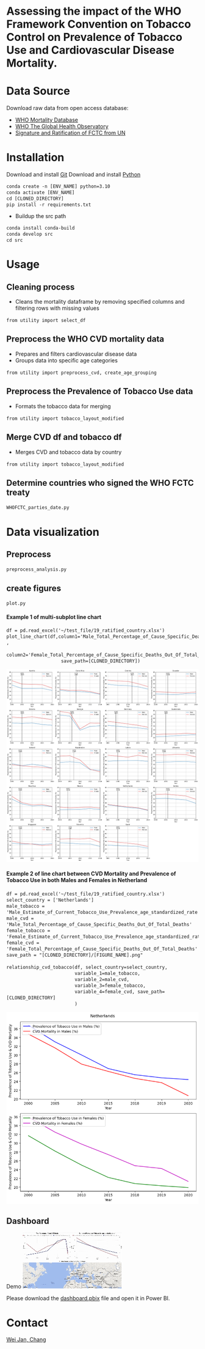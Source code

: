 Assessing the impact of the WHO Framework Convention on Tobacco Control on Prevalence of Tobacco Use and Cardiovascular Disease Mortality.
===

# Data Source

Download raw data from open access database:

* [WHO Mortality Database](https://platform.who.int/mortality/themes/theme-details/topics/topic-details/MDB/cardiovascular-diseases)
* [WHO The Global Health Observatory](https://www.who.int/data/gho/data/themes/topics/sdg-target-3_a-tobacco-control)
* [Signature and Ratification of FCTC from UN](https://treaties.un.org/pages/ViewDetails.aspx?src=TREATY&mtdsg_no=IX-4&chapter=9&clang=_en)

# Installation

Download and install [Git](https://git-scm.com/downloads)
Download and install [Python](https://www.python.org/downloads/)

```
conda create -n [ENV_NAME] python=3.10 
conda activate [ENV_NAME]  
cd [CLONED_DIRECTORY]
pip install -r requirements.txt
```

- Buildup the src path

```
conda install conda-build
conda develop src
cd src
```

# Usage

## Cleaning process

- Cleans the mortality dataframe by removing specified columns and filtering rows with missing values

`from utility import select_df`

## Preprocess the WHO CVD mortality data

- Prepares and filters cardiovascular disease data
- Groups data into specific age categories

`from utility import preprocess_cvd, create_age_grouping`

## Preprocess the Prevalence of Tobacco Use data

- Formats the tobacco data for merging

`from utility import tobacco_layout_modified`

## Merge CVD df and tobacco df

- Merges CVD and tobacco data by country

`from utility import tobacco_layout_modified`

## Determine countries who signed the WHO FCTC treaty

`WHOFCTC_parties_date.py`

# Data visualization

## Preprocess

`preprocess_analysis.py`

## create figures

`plot.py`

#### Example 1 of multi-subplot line chart

```
df = pd.read_excel('~/test_file/19_ratified_country.xlsx')
plot_line_chart(df,column1='Male_Total_Percentage_of_Cause_Specific_Deaths_Out_Of_Total_Deaths' ,
                    column2='Female_Total_Percentage_of_Cause_Specific_Deaths_Out_Of_Total_Deaths',
                    save_path=[CLONED_DIRECTORY])
```

![Example of multi-subplot line chart](test_file/multi_subplot_line_chart.png)

#### Example 2 of line chart between CVD Mortality and Prevalence of Tobacco Use in both Males and Females in Netherland

```
df = pd.read_excel('~/test_file/19_ratified_country.xlsx')
select_country = ['Netherlands']
male_tobacco = 'Male_Estimate_of_Current_Tobacco_Use_Prevalence_age_standardized_rate'
male_cvd = 'Male_Total_Percentage_of_Cause_Specific_Deaths_Out_Of_Total_Deaths'
female_tobacco = 'Female_Estimate_of_Current_Tobacco_Use_Prevalence_age_standardized_rate'
female_cvd = 'Female_Total_Percentage_of_Cause_Specific_Deaths_Out_Of_Total_Deaths'
save_path = "[CLONED_DIRECTORY]/[FIGURE_NAME].png"

relationship_cvd_tobacco(df, select_country=select_country,
                         variable_1=male_tobacco,
                         variable_2=male_cvd,
                         variable_3=female_tobacco,
                         variable_4=female_cvd, save_path=[CLONED_DIRECTORY]
                         )

```

![Example 2](test_file/Comparison_in_M_F.png)

## Dashboard
Demo 
![Demo](dashboard/usage.gif)

Please download the [dashboard.pbix](dashboard/dashboard.pbix) file and open it in Power BI.

# Contact

[Wei Jan, Chang](mailto:weijan.chang@gmail.com)

